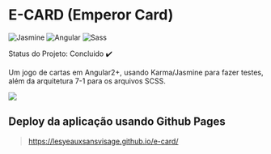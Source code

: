 # E-CARD (Emperor Card)
![Jasmine](https://img.shields.io/static/v1?style=for-the-badge&message=Jasmine&color=8A4182&logo=Jasmine&logoColor=FFFFFF&label=) ![Angular](https://img.shields.io/static/v1?style=for-the-badge&message=Angular&color=DD0031&logo=Angular&logoColor=FFFFFF&label=) ![Sass](https://img.shields.io/static/v1?style=for-the-badge&message=Sass&color=CC6699&logo=Sass&logoColor=FFFFFF&label=)

 Status do Projeto: Concluido :heavy_check_mark:

<p align="justify">Um jogo de cartas em Angular2+, usando Karma/Jasmine  
para fazer testes, além da arquitetura 7-1 para os arquivos SCSS.</p>
<img align="center" src="https://steamuserimages-a.akamaihd.net/ugc/540766501024048608/03C47E2FBFEBD54AFDE2239E2F1EC5448DEE5933/?imw=637&imh=358&ima=fit&impolicy=Letterbox&imcolor=%23000000&letterbox=true" /> 

## Deploy da aplicação usando Github Pages
> https://lesyeauxsansvisage.github.io/e-card/

 

